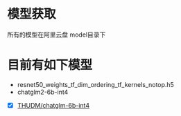 # 模型获取
所有的模型在阿里云盘 model目录下

# 目前有如下模型
* resnet50_weights_tf_dim_ordering_tf_kernels_notop.h5
* chatglm2-6b-int4
 - [x] [THUDM/chatglm-6b-int4](https://cloud.tsinghua.edu.cn/d/674208019e314311ab5c/)